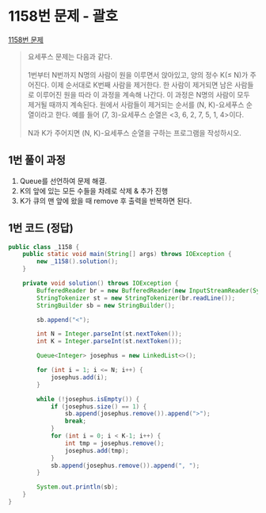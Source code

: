 # 1158번 문제 - 괄호
[1158번 문제]:https://www.acmicpc.net/problem/1158
[1158번 문제]
>요세푸스 문제는 다음과 같다.<br><br>
1번부터 N번까지 N명의 사람이 원을 이루면서 앉아있고, 양의 정수 K(≤ N)가 주어진다. 이제 순서대로 K번째 사람을 제거한다. 한 사람이 제거되면 남은 사람들로 이루어진 원을 따라 이 과정을 계속해 나간다. 이 과정은 N명의 사람이 모두 제거될 때까지 계속된다. 원에서 사람들이 제거되는 순서를 (N, K)-요세푸스 순열이라고 한다. 예를 들어 (7, 3)-요세푸스 순열은 <3, 6, 2, 7, 5, 1, 4>이다.<br><br>
N과 K가 주어지면 (N, K)-요세푸스 순열을 구하는 프로그램을 작성하시오.


## 1번 풀이 과정
1. Queue를 선언하여 문제 해결.
2. K의 앞에 있는 모든 수들을 차례로 삭제 & 추가 진행
3. K가 큐의 맨 앞에 왔을 때 remove 후 출력을 반복하면 된다.

## 1번 코드 (정답)
```java
public class _1158 {
    public static void main(String[] args) throws IOException {
        new _1158().solution();
    }

    private void solution() throws IOException {
        BufferedReader br = new BufferedReader(new InputStreamReader(System.in));
        StringTokenizer st = new StringTokenizer(br.readLine());
        StringBuilder sb = new StringBuilder();

        sb.append("<");

        int N = Integer.parseInt(st.nextToken());
        int K = Integer.parseInt(st.nextToken());

        Queue<Integer> josephus = new LinkedList<>();

        for (int i = 1; i <= N; i++) {
            josephus.add(i);
        }

        while (!josephus.isEmpty()) {
            if (josephus.size() == 1) {
                sb.append(josephus.remove()).append(">");
                break;
            }
            for (int i = 0; i < K-1; i++) {
                int tmp = josephus.remove();
                josephus.add(tmp);
            }
            sb.append(josephus.remove()).append(", ");
        }

        System.out.println(sb);
    }
}
```

<!-- ## 결론 -->
<!-- * 다양한 자료구조 구현을 통해 이해도를 높일 수 있다. -->